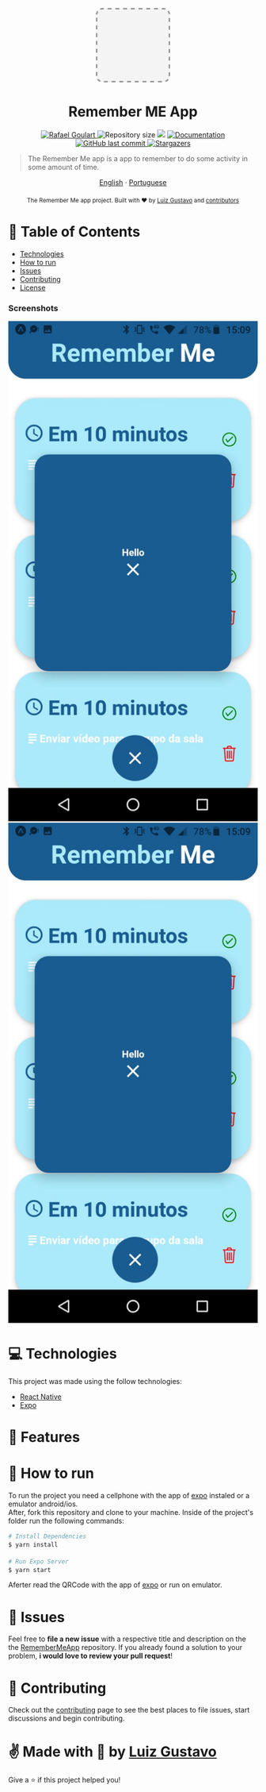 <p align="center">
   <img src="./assets/icon.png" width="150"/>
</p>
 
<h1 align="center">Remember ME App</h1>

<p align="center">
	<a href="https://www.linkedin.com/in/luiz-gustavo-56146b1a5/">
      <img alt="Rafael Goulart" src="https://img.shields.io/badge/-LuizGustavo-195C92?style=flat&logo=Linkedin&logoColor=white" />
   </a>
  <img alt="Repository size" src="https://img.shields.io/github/repo-size/tonicprism/RememberMeApp?color=195C92">

  <img src="https://img.shields.io/badge/version-1.0.0-195C92.svg?cacheSeconds=2592000" />
  <a href="https://github.com/tonicprism/RandomNumberApp#readme">
    <img alt="Documentation" src="https://img.shields.io/badge/documentation-yes-195C92.svg" target="_blank" />
  </a>
   <a href="https://github.com/tonicprism/proffy/commits/master">
      <img alt="GitHub last commit" src="https://img.shields.io/github/last-commit/tonicprism/RememberMeApp?color=195C92">
  </a>
   <a href="https://github.com/tonicprism/RememberMeApp/stargazers">
      <img alt="Stargazers" src="https://img.shields.io/github/stars/tonicprism/RememberMeApp?color=195C92&logo=github">
   </a>
</p>

> The Remember Me app is a app to remember to do some activity in some amount of time.

<p align="center">
    <a href="README.md">English</a>
    ·
    <a href="README-pt.md">Portuguese</a>
</p>

<div align="center">
  <sub>The Remember Me app project. Built with ❤︎ by
    <a href="https://github.com/tonicprism">Luiz Gustavo</a> and
    <a href="">
      contributors
    </a>
  </sub>
</div>

# :pushpin: Table of Contents

- [Technologies](#computer-technologies)
- [How to run](#construction_worker-how-to-run)
- [Issues](#bug-issues)
- [Contributing](#tada-contributing)
- [License](#closed_book-license)

### Screenshots

<div>
  <img src="./.github/screenshot00.jpeg">
  <img src="./.github/screenshot00.jpeg">
</div>

# :computer: Technologies

This project was made using the follow technologies:

- [React Native](https://reactnative.dev/)
- [Expo](http://expo.io/)

# :rocket: Features

# :construction_worker: How to run

To run the project you need a cellphone with the app of [expo](https://play.google.com/store/apps/details?id=host.exp.exponent) instaled or a emulator android/ios.
<br />
After, fork this repository and clone to your machine. Inside of the project's folder run the following commands:

```sh
# Install Dependencies
$ yarn install

# Run Expo Server
$ yarn start
```

Aferter read the QRCode with the app of [expo](https://play.google.com/store/apps/details?id=host.exp.exponent) or run on emulator.

# :bug: Issues

Feel free to **file a new issue** with a respective title and description on the the [RememberMeApp](https://github.com/tonicprism/RememberMeApp/issues) repository. If you already found a solution to your problem, **i would love to review your pull request**!

# :tada: Contributing

Check out the [contributing](./CONTRIBUTING.md) page to see the best places to file issues, start discussions and begin contributing.

# ✌ Made with 💙 by [Luiz Gustavo](https://github.com/tonicprism/RememberMeApp/)

Give a ⭐️ if this project helped you!
